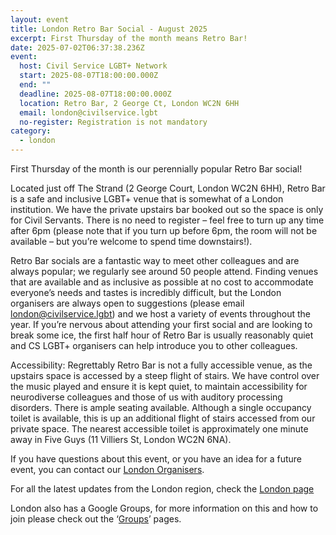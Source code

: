 ```yaml
---
layout: event
title: London Retro Bar Social - August 2025
excerpt: First Thursday of the month means Retro Bar!
date: 2025-07-02T06:37:38.236Z
event:
  host: Civil Service LGBT+ Network
  start: 2025-08-07T18:00:00.000Z
  end: ""
  deadline: 2025-08-07T18:00:00.000Z
  location: Retro Bar, 2 George Ct, London WC2N 6HH
  email: london@civilservice.lgbt
  no-register: Registration is not mandatory
category:
  - london
---
```

First Thursday of the month is our perennially popular Retro Bar social!

Located just off The Strand (2 George Court, London WC2N 6HH), Retro Bar is a safe and inclusive LGBT+ venue that is somewhat of a London institution. We have the private upstairs bar booked out so the space is only for Civil Servants. There is no need to register – feel free to turn up any time after 6pm (please note that if you turn up before 6pm, the room will not be available – but you’re welcome to spend time downstairs!).

Retro Bar socials are a fantastic way to meet other colleagues and are always popular; we regularly see around 50 people attend. Finding venues that are available and as inclusive as possible at no cost to accommodate everyone’s needs and tastes is incredibly difficult, but the London organisers are always open to suggestions (please email [london@civilservice.lgbt](mailto:london@civilservice.lgbt)) and we host a variety of events throughout the year. If you’re nervous about attending your first social and are looking to break some ice, the first half hour of Retro Bar is usually reasonably quiet and CS LGBT+ organisers can help introduce you to other colleagues.

Accessibility: Regrettably Retro Bar is not a fully accessible venue, as the upstairs space is accessed by a steep flight of stairs. We have control over the music played and ensure it is kept quiet, to maintain accessibility for neurodiverse colleagues and those of us with auditory processing disorders. There is ample seating available. Although a single occupancy toilet is available, this is up an additional flight of stairs accessed from our private space. The nearest accessible toilet is approximately one minute away in Five Guys (11 Villiers St, London WC2N 6NA).

If you have questions about this event, or you have an idea for a future event, you can contact our [London Organisers](mailto:%20london@civilservice.lgbt).

For all the latest updates from the London region, check the [London page](https://eur03.safelinks.protection.outlook.com/?url=https%3A%2F%2Fwww.civilservice.lgbt%2Ftopic%2Flondon&data=05%7C02%7Cross.starkie%40hmrc.gov.uk%7C9bfcd2957ce446e4f4a008dd18f8b975%7Cac52f73cfd1a4a9a8e7a4a248f3139e1%7C0%7C0%7C638694178989360070%7CUnknown%7CTWFpbGZsb3d8eyJFbXB0eU1hcGkiOnRydWUsIlYiOiIwLjAuMDAwMCIsIlAiOiJXaW4zMiIsIkFOIjoiTWFpbCIsIldUIjoyfQ%3D%3D%7C80000%7C%7C%7C&sdata=dRlanoLeSDgU6Bt6heZpht4QQ3R2hBHoU0bb%2FlGlptQ%3D&reserved=0)

London also has a Google Groups, for more information on this and how to join please check out the ‘[Groups](https://eur03.safelinks.protection.outlook.com/?url=https%3A%2F%2Fwww.civilservice.lgbt%2Fgroups%2F&data=05%7C02%7Cross.starkie%40hmrc.gov.uk%7C9bfcd2957ce446e4f4a008dd18f8b975%7Cac52f73cfd1a4a9a8e7a4a248f3139e1%7C0%7C0%7C638694178989381925%7CUnknown%7CTWFpbGZsb3d8eyJFbXB0eU1hcGkiOnRydWUsIlYiOiIwLjAuMDAwMCIsIlAiOiJXaW4zMiIsIkFOIjoiTWFpbCIsIldUIjoyfQ%3D%3D%7C80000%7C%7C%7C&sdata=SM4CLDF2DIypsTL18z%2BILJeGKuU3Bhm6Ivsos5bdU2o%3D&reserved=0)’ pages.